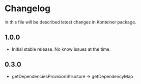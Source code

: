 # Changelog
In this file will be described latest changes in Konteiner package.

## 1.0.0
- Initial stable release. No know issues at the time.

## 0.3.0
- getDependenciesProvisionStructure -> getDependencyMap

